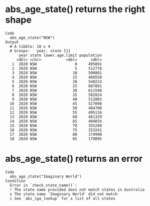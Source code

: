 # abs_age_state() returns the right shape

    Code
      abs_age_state("NSW")
    Output
      # A tibble: 18 x 4
      # Groups:   year, state [1]
          year state lower.age.limit population
         <dbl> <chr>           <dbl>      <dbl>
       1  2020 NSW                 0     495091
       2  2020 NSW                 5     512778
       3  2020 NSW                10     500881
       4  2020 NSW                15     468550
       5  2020 NSW                20     540233
       6  2020 NSW                25     607891
       7  2020 NSW                30     611590
       8  2020 NSW                35     582824
       9  2020 NSW                40     512803
      10  2020 NSW                45     527098
      11  2020 NSW                50     484708
      12  2020 NSW                55     495116
      13  2020 NSW                60     461329
      14  2020 NSW                65     404034
      15  2020 NSW                70     355280
      16  2020 NSW                75     253241
      17  2020 NSW                80     174990
      18  2020 NSW                85     179095

# abs_age_state() returns an error

    Code
      abs_age_state("Imaginary World")
    Condition
      Error in `check_state_name()`:
      ! The state name provided does not match states in Australia
      x The state name 'Imaginary World' did not match
      i See `abs_lga_lookup` for a list of all states

